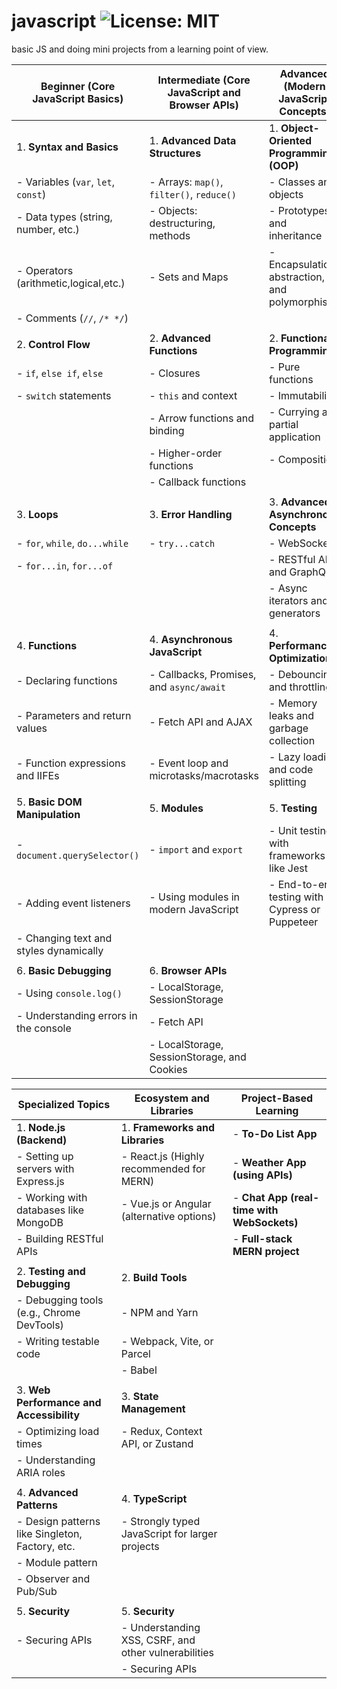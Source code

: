 # javascript  ![License: MIT](https://img.shields.io/badge/License-MIT-green.svg)

basic JS and doing mini projects from a learning point of view.

| **Beginner (Core JavaScript Basics)** | **Intermediate (Core JavaScript and Browser APIs)** | **Advanced (Modern JavaScript Concepts)** |
| ------------------------------------- | --------------------------------------------------- | ----------------------------------------- |
| 1. **Syntax and Basics**              | 1. **Advanced Data Structures**                    | 1. **Object-Oriented Programming (OOP)**  |
| - Variables (`var`, `let`, `const`)   | - Arrays: `map()`, `filter()`, `reduce()`          | - Classes and objects                     |
| - Data types (string, number, etc.)   | - Objects: destructuring, methods                  | - Prototypes and inheritance              |
| - Operators (arithmetic,logical,etc.) | - Sets and Maps                                    | - Encapsulation, abstraction, and polymorphism |
| - Comments (`//`, `/* */`)            |                                                   |                                           |
|                                       |                                                   |                                           |
| 2. **Control Flow**                   | 2. **Advanced Functions**                         | 2. **Functional Programming**             |
| - `if`, `else if`, `else`             | - Closures                                        | - Pure functions                          |
| - `switch` statements                 | - `this` and context                              | - Immutability                            |
|                                       | - Arrow functions and binding                     | - Currying and partial application        |
|                                       | - Higher-order functions                          | - Composition                             |
|                                       | - Callback functions                              |                                           |
|                                       |                                                   |                                           |
| 3. **Loops**                          | 3. **Error Handling**                             | 3. **Advanced Asynchronous Concepts**     |
| - `for`, `while`, `do...while`        | - `try...catch`                                   | - WebSockets                              |
| - `for...in`, `for...of`              |                                                   | - RESTful APIs and GraphQL                |
|                                       |                                                   | - Async iterators and generators          |
|                                       |                                                   |                                           |
| 4. **Functions**                      | 4. **Asynchronous JavaScript**                    | 4. **Performance Optimization**           |
| - Declaring functions                 | - Callbacks, Promises, and `async/await`          | - Debouncing and throttling               |
| - Parameters and return values        | - Fetch API and AJAX                              | - Memory leaks and garbage collection     |
| - Function expressions and IIFEs      | - Event loop and microtasks/macrotasks            | - Lazy loading and code splitting         |
|                                       |                                                   |                                           |
| 5. **Basic DOM Manipulation**         | 5. **Modules**                                    | 5. **Testing**                            |
| - `document.querySelector()`          | - `import` and `export`                           | - Unit testing with frameworks like Jest  |
| - Adding event listeners              | - Using modules in modern JavaScript              | - End-to-end testing with Cypress or Puppeteer |
| - Changing text and styles dynamically|                                                   |                                           |
|                                       |                                                   |                                           |
| 6. **Basic Debugging**                | 6. **Browser APIs**                               |                                           |
| - Using `console.log()`               | - LocalStorage, SessionStorage                    |                                           |
| - Understanding errors in the console | - Fetch API                                       |                                           |
|                                       | - LocalStorage, SessionStorage, and Cookies       |                                           |

| **Specialized Topics**                   | **Ecosystem and Libraries**                      | **Project-Based Learning**                      |
| ---------------------------------------  | ------------------------------------------------ | ----------------------------------------------- |
| 1. **Node.js (Backend)**                 | 1. **Frameworks and Libraries**                  | - **To-Do List App**                            |
| - Setting up servers with Express.js     | - React.js (Highly recommended for MERN)         | - **Weather App (using APIs)**                  |
| - Working with databases like MongoDB    | - Vue.js or Angular (alternative options)        | - **Chat App (real-time with WebSockets)**      |
| - Building RESTful APIs                  |                                                  | - **Full-stack MERN project**                   |
|                                           |                                                  |                                                 |
| 2. **Testing and Debugging**             | 2. **Build Tools**                               |                                                 |
| - Debugging tools (e.g., Chrome DevTools)| - NPM and Yarn                                   |                                                 |
| - Writing testable code                  | - Webpack, Vite, or Parcel                       |                                                 |
|                                           | - Babel                                          |                                                 |
|                                           |                                                  |                                                 |
| 3. **Web Performance and Accessibility** | 3. **State Management**                          |                                                 |
| - Optimizing load times                  | - Redux, Context API, or Zustand                 |                                                 |
| - Understanding ARIA roles               |                                                  |                                                 |
|                                           |                                                  |                                                 |
| 4. **Advanced Patterns**                 | 4. **TypeScript**                                |                                                 |
| - Design patterns like Singleton, Factory, etc. | - Strongly typed JavaScript for larger projects |                                                 |
| - Module pattern                         |                                                  |                                                 |
| - Observer and Pub/Sub                   |                                                  |                                                 |
|                                           |                                                  |                                                 |
| 5. **Security**                          | 5. **Security**                                  |                                                 |
| - Securing APIs                          | - Understanding XSS, CSRF, and other vulnerabilities |                                              |
|                                           | - Securing APIs                                  |                                                 |

